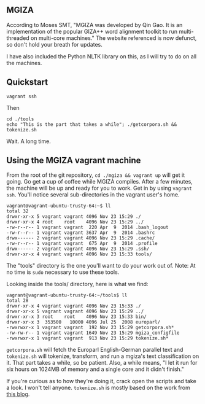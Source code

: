 ## MGIZA

According to Moses SMT, "MGIZA was developed by Qin Gao. It is an implementation of the popular GIZA++ word alignment toolkit to run multi-threaded on multi-core machines." The website referenced is now defunct, so don't hold your breath for updates. 

I have also included the Python NLTK library on this, as I will try to do on all the machines. 

## Quickstart
```
vagrant ssh
``` 

Then

```
cd ./tools
echo "This is the part that takes a while"; ./getcorpora.sh && tokenize.sh
```

Wait. A long time. 

## Using the MGIZA vagrant machine

From the root of the git repository, `cd ./mgiza && vagrant up` will get it going. Go get a cup of coffee while MGIZA compiles. After a few minutes, the machine will be up and ready for you to work. Get in by using `vagrant ssh`. You'll notice several sub-directories in the vagrant user's home. 

```
vagrant@vagrant-ubuntu-trusty-64:~$ ll
total 32
drwxr-xr-x 5 vagrant vagrant 4096 Nov 23 15:29 ./
drwxr-xr-x 4 root    root    4096 Nov 23 15:29 ../
-rw-r--r-- 1 vagrant vagrant  220 Apr  9  2014 .bash_logout
-rw-r--r-- 1 vagrant vagrant 3637 Apr  9  2014 .bashrc
drwx------ 2 vagrant vagrant 4096 Nov 23 15:29 .cache/
-rw-r--r-- 1 vagrant vagrant  675 Apr  9  2014 .profile
drwx------ 2 vagrant vagrant 4096 Nov 23 15:29 .ssh/
drwxr-xr-x 4 vagrant vagrant 4096 Nov 23 15:33 tools/
```

The "tools" directory is the one you'll want to do your work out of. Note: At no time is `sudo` necessary to use these tools. 

Looking inside the tools/ directory, here is what we find: 
```
vagrant@vagrant-ubuntu-trusty-64:~/tools$ ll
total 28
drwxr-xr-x 4 vagrant vagrant 4096 Nov 23 15:33 ./
drwxr-xr-x 5 vagrant vagrant 4096 Nov 23 15:29 ../
drwxr-xr-x 3 root    root    4096 Nov 23 15:33 bin/
drwxr-xr-x 3  353500   10000 4096 Jul 25  2008 europarl/
-rwxrwxr-x 1 vagrant vagrant  192 Nov 23 15:29 getcorpora.sh*
-rw-rw-r-- 1 vagrant vagrant 1649 Nov 23 15:29 mgiza_configfile
-rwxrwxr-x 1 vagrant vagrant  913 Nov 23 15:29 tokenize.sh*
```

`getcorpora.sh` will fetch the Europarl English-German parallel text and `tokenize.sh` will tokenize, transform, and run a mgiza's text classification on it. That part takes a while, so be patient. Also, a while means, "I let it run for six hours on 1024MB of memory and a single core and it didn't finish."

If you're curious as to how they're doing it, crack open the scripts and take a look. I won't tell anyone. `tokenize.sh` is mostly based on the work from [this blog](https://fabioticconi.wordpress.com/2011/01/17/how-to-do-a-word-alignment-with-giza-or-mgiza-from-parallel-corpus/). 
